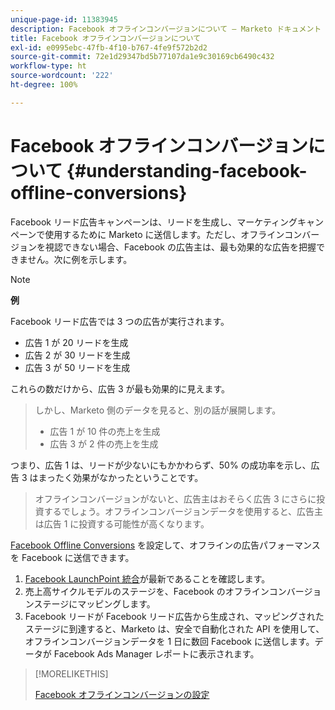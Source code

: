 ```yaml
---
unique-page-id: 11383945
description: Facebook オフラインコンバージョンについて — Marketo ドキュメント — 製品ドキュメント
title: Facebook オフラインコンバージョンについて
exl-id: e0995ebc-47fb-4f10-b767-4fe9f572b2d2
source-git-commit: 72e1d29347bd5b77107da1e9c30169cb6490c432
workflow-type: ht
source-wordcount: '222'
ht-degree: 100%

---
```


# Facebook オフラインコンバージョンについて {#understanding-facebook-offline-conversions}

Facebook リード広告キャンペーンは、リードを生成し、マーケティングキャンペーンで使用するために Marketo に送信します。ただし、オフラインコンバージョンを視認できない場合、Facebook の広告主は、最も効果的な広告を把握できません。次に例を示します。

>[!NOTE]
>
>**例**
>
>Facebook リード広告では 3 つの広告が実行されます。
>
>* 広告 1 が 20 リードを生成
>* 広告 2 が 30 リードを生成
>* 広告 3 が 50 リードを生成

>
>
これらの数だけから、広告 3 が最も効果的に見えます。
>
>しかし、Marketo 側のデータを見ると、別の話が展開します。
>
>* 広告 1 が 10 件の売上を生成
>* 広告 3 が 2 件の売上を生成

>
>
つまり、広告 1 は、リードが少ないにもかかわらず、50% の成功率を示し、広告 3 はまったく効果がなかったということです。
>
>オフラインコンバージョンがないと、広告主はおそらく広告 3 にさらに投資するでしょう。オフラインコンバージョンデータを使用すると、広告主は広告 1 に投資する可能性が高くなります。

[Facebook Offline Conversions](/help/marketo/product-docs/demand-generation/facebook/set-up-facebook-offline-conversions.md) を設定して、オフラインの広告パフォーマンスを Facebook に送信できます。

1. [Facebook LaunchPoint 統合](/help/marketo/product-docs/demand-generation/ad-network-integrations/add-facebook-custom-audiences-as-a-launchpoint-service.md)が最新であることを確認します。
1. 売上高サイクルモデルのステージを、Facebook のオフラインコンバージョンステージにマッピングします。
1. Facebook リードが Facebook リード広告から生成され、マッピングされたステージに到達すると、Marketo は、安全で自動化された API を使用して、オフラインコンバージョンデータを 1 日に数回 Facebook に送信します。データが Facebook Ads Manager レポートに表示されます。

>[!MORELIKETHIS]
>
>[Facebook オフラインコンバージョンの設定](/help/marketo/product-docs/demand-generation/facebook/set-up-facebook-offline-conversions.md)

